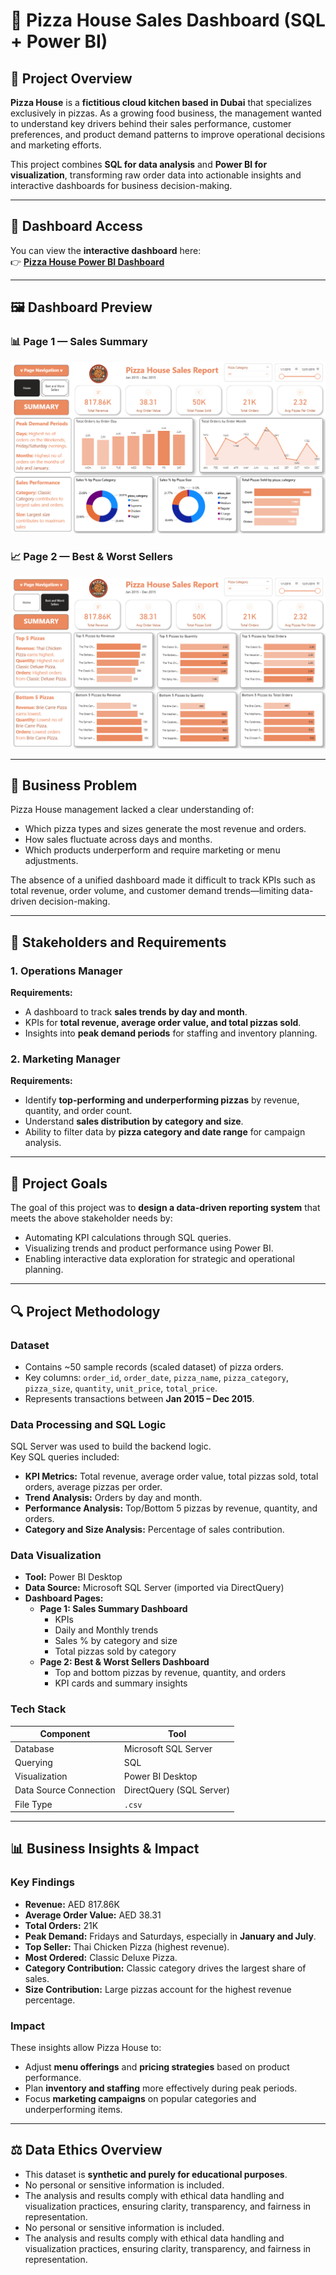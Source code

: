 # 🍕 Pizza House Sales Dashboard (SQL + Power BI)

## 🧩 Project Overview  
**Pizza House** is a **fictitious cloud kitchen based in Dubai** that specializes exclusively in pizzas. As a growing food business, the management wanted to understand key drivers behind their sales performance, customer preferences, and product demand patterns to improve operational decisions and marketing efforts.

This project combines **SQL for data analysis** and **Power BI for visualization**, transforming raw order data into actionable insights and interactive dashboards for business decision-making.

---

## 🔗 Dashboard Access  
You can view the **interactive dashboard** here:  
👉 [**Pizza House Power BI Dashboard**](https://github.com/Abhijeet-Santhosh/Pizza-House-Sales-Report-/blob/main/Dashboard.pbit)  

---

## 🖼️ Dashboard Preview  

### 📊 **Page 1 — Sales Summary**
![Pizza House Sales Dashboard - Summary](https://github.com/Abhijeet-Santhosh/Pizza-House-Sales-Report-/blob/main/Pizzas%20House%20Sales%20Dashboard%201.png)

### 📈 **Page 2 — Best & Worst Sellers**
![Pizza House Sales Dashboard - Best & Worst Sellers](https://github.com/Abhijeet-Santhosh/Pizza-House-Sales-Report-/blob/main/Pizza%20House%20Sales%20Dashboard%202.png)

---

## 🏢 Business Problem  
Pizza House management lacked a clear understanding of:
- Which pizza types and sizes generate the most revenue and orders.  
- How sales fluctuate across days and months.  
- Which products underperform and require marketing or menu adjustments.

The absence of a unified dashboard made it difficult to track KPIs such as total revenue, order volume, and customer demand trends—limiting data-driven decision-making.

---

## 👥 Stakeholders and Requirements  

### 1. **Operations Manager**
**Requirements:**
- A dashboard to track **sales trends by day and month**.  
- KPIs for **total revenue, average order value, and total pizzas sold**.  
- Insights into **peak demand periods** for staffing and inventory planning.  

### 2. **Marketing Manager**
**Requirements:**
- Identify **top-performing and underperforming pizzas** by revenue, quantity, and order count.  
- Understand **sales distribution by category and size**.  
- Ability to filter data by **pizza category and date range** for campaign analysis.

---

## 🎯 Project Goals  
The goal of this project was to **design a data-driven reporting system** that meets the above stakeholder needs by:  
- Automating KPI calculations through SQL queries.  
- Visualizing trends and product performance using Power BI.  
- Enabling interactive data exploration for strategic and operational planning.

---

## 🔍 Project Methodology  

### **Dataset**
- Contains ~50 sample records (scaled dataset) of pizza orders.  
- Key columns: `order_id`, `order_date`, `pizza_name`, `pizza_category`, `pizza_size`, `quantity`, `unit_price`, `total_price`.  
- Represents transactions between **Jan 2015 – Dec 2015**.  

### **Data Processing and SQL Logic**
SQL Server was used to build the backend logic.  
Key SQL queries included:
- **KPI Metrics:** Total revenue, average order value, total pizzas sold, total orders, average pizzas per order.  
- **Trend Analysis:** Orders by day and month.  
- **Performance Analysis:** Top/Bottom 5 pizzas by revenue, quantity, and orders.  
- **Category and Size Analysis:** Percentage of sales contribution.  

### **Data Visualization**
- **Tool:** Power BI Desktop  
- **Data Source:** Microsoft SQL Server (imported via DirectQuery)  
- **Dashboard Pages:**
  - **Page 1: Sales Summary Dashboard**
    - KPIs  
    - Daily and Monthly trends  
    - Sales % by category and size  
    - Total pizzas sold by category  
  - **Page 2: Best & Worst Sellers Dashboard**
    - Top and bottom pizzas by revenue, quantity, and orders  
    - KPI cards and summary insights  

### **Tech Stack**
| Component | Tool |
|------------|------|
| Database | Microsoft SQL Server |
| Querying | SQL |
| Visualization | Power BI Desktop |
| Data Source Connection | DirectQuery (SQL Server) |
| File Type | `.csv` |

---

## 📊 Business Insights & Impact  

### **Key Findings**
- **Revenue:** AED 817.86K  
- **Average Order Value:** AED 38.31  
- **Total Orders:** 21K  
- **Peak Demand:** Fridays and Saturdays, especially in **January and July**.  
- **Top Seller:** Thai Chicken Pizza (highest revenue).  
- **Most Ordered:** Classic Deluxe Pizza.  
- **Category Contribution:** Classic category drives the largest share of sales.  
- **Size Contribution:** Large pizzas account for the highest revenue percentage.

### **Impact**
These insights allow Pizza House to:
- Adjust **menu offerings** and **pricing strategies** based on product performance.  
- Plan **inventory and staffing** more effectively during peak periods.  
- Focus **marketing campaigns** on popular categories and underperforming items.  

---

## ⚖️ Data Ethics Overview  
- This dataset is **synthetic and purely for educational purposes**.  
- No personal or sensitive information is included.  
- The analysis and results comply with ethical data handling and visualization practices, ensuring clarity, transparency, and fairness in representation.  
- No personal or sensitive information is included.  
- The analysis and results comply with ethical data handling and visualization practices, ensuring clarity, transparency, and fairness in representation.  
